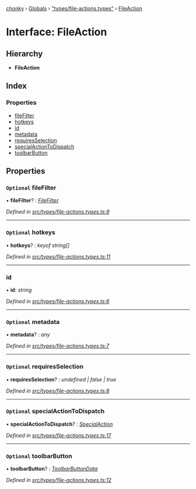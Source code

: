[chonky](../README.md) › [Globals](../globals.md) › ["types/file-actions.types"](../modules/_types_file_actions_types_.md) › [FileAction](_types_file_actions_types_.fileaction.md)

# Interface: FileAction

## Hierarchy

* **FileAction**

## Index

### Properties

* [fileFilter](_types_file_actions_types_.fileaction.md#optional-filefilter)
* [hotkeys](_types_file_actions_types_.fileaction.md#optional-hotkeys)
* [id](_types_file_actions_types_.fileaction.md#id)
* [metadata](_types_file_actions_types_.fileaction.md#optional-metadata)
* [requiresSelection](_types_file_actions_types_.fileaction.md#optional-requiresselection)
* [specialActionToDispatch](_types_file_actions_types_.fileaction.md#optional-specialactiontodispatch)
* [toolbarButton](_types_file_actions_types_.fileaction.md#optional-toolbarbutton)

## Properties

### `Optional` fileFilter

• **fileFilter**? : *[FileFilter](../modules/_types_files_types_.md#filefilter)*

*Defined in [src/types/file-actions.types.ts:9](https://github.com/TimboKZ/Chonky/blob/8056a68/src/types/file-actions.types.ts#L9)*

___

### `Optional` hotkeys

• **hotkeys**? : *keyof string[]*

*Defined in [src/types/file-actions.types.ts:11](https://github.com/TimboKZ/Chonky/blob/8056a68/src/types/file-actions.types.ts#L11)*

___

###  id

• **id**: *string*

*Defined in [src/types/file-actions.types.ts:6](https://github.com/TimboKZ/Chonky/blob/8056a68/src/types/file-actions.types.ts#L6)*

___

### `Optional` metadata

• **metadata**? : *any*

*Defined in [src/types/file-actions.types.ts:7](https://github.com/TimboKZ/Chonky/blob/8056a68/src/types/file-actions.types.ts#L7)*

___

### `Optional` requiresSelection

• **requiresSelection**? : *undefined | false | true*

*Defined in [src/types/file-actions.types.ts:8](https://github.com/TimboKZ/Chonky/blob/8056a68/src/types/file-actions.types.ts#L8)*

___

### `Optional` specialActionToDispatch

• **specialActionToDispatch**? : *[SpecialAction](../enums/_types_special_actions_types_.specialaction.md)*

*Defined in [src/types/file-actions.types.ts:17](https://github.com/TimboKZ/Chonky/blob/8056a68/src/types/file-actions.types.ts#L17)*

___

### `Optional` toolbarButton

• **toolbarButton**? : *[ToolbarButtonData](_types_file_actions_types_.toolbarbuttondata.md)*

*Defined in [src/types/file-actions.types.ts:12](https://github.com/TimboKZ/Chonky/blob/8056a68/src/types/file-actions.types.ts#L12)*
